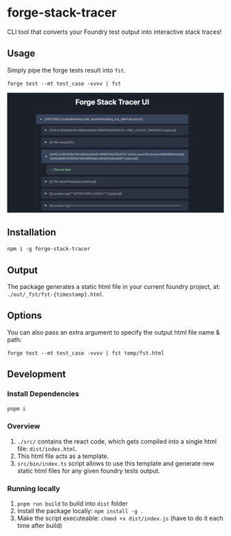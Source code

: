 # forge-stack-tracer

CLI tool that converts your Foundry test output into interactive stack traces!

## Usage

Simply pipe the forge tests result into `fst`.

```
forge test --mt test_case -vvvv | fst
```

![output screenshot](./github-assets/output.png)

## Installation

```
npm i -g forge-stack-tracer
```

## Output

The package generates a static html file in your current foundry project, at: `./out/_fst/fst-{timestamp}.html`

## Options

You can also pass an extra argument to specify the output html file name & path:

```
forge test --mt test_case -vvvv | fst temp/fst.html
```

## Development

### Install Dependencies

```
pnpm i
```

### Overview

1. `./src/` contains the react code, which gets compiled into a single html file: `dist/index.html`.
2. This html file acts as a template.
3. `src/bin/index.ts` script allows to use this template and generate new static html files for any given foundry tests output.

### Running locally

1. `pnpm run build` to build into `dist` folder
2. Install the package locally: `npm install -g .`
3. Make the script executeable: `chmod +x dist/index.js` (have to do it each time after build)
